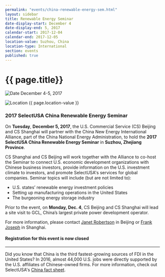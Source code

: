 ```yaml
---
permalink: "events/china-renewable-energy-sem.html"
layout: sidebar
title: Renewable Energy Seminar
date-display-start: December 4
date-display-end: 5, 2017
calendar-start: 2017-12-04
calendar-end: 2017-12-05
location-value: Suzhou, China
location-type: International
section: events
published: true
---
```


# {{ page.title}}

![Date](https://google.github.io/material-design-icons/action/svg/design/ic_event_24px.svg "Date") December 4-5, 2017

![Location](http://google.github.io/material-design-icons/social/svg/design/ic_location_city_24px.svg "Location") {{ page.location-value }}

### 2017 SelectUSA China Renewable Energy Seminar

On **Tuesday**, **December 5, 2017**, the U.S. Commercial Service (CS) Beijing and CS Shanghai will partner with the China New Energy International Alliance, part of the China National Energy Administration, to hold the **2017 SelectUSA China Renewable Energy Seminar** in **Suzhou, Zhejiang Province**. 

CS Shanghai and CS Beijing will work together with the Alliance to co-host the Seminar to connect U.S. economic development organizations with Chinese business investors, provide information on the U.S. investment climate to investors, and promote SelectUSA's services for global companies. Seminar topics will include (but are not limited to): 

* U.S. states’ renewable energy investment policies
* Setting up manufacturing operations in the United States
* The burgeoning energy storage industry

Prior to the event, on **Monday, Dec. 4**, CS Beijing and CS Shanghai will lead a site visit to GCL, China’s largest private power development operator.  

For more information, please contact [Janet Robertson](mailto:janet.robertson@trade.gov) in Beijing or [Frank Joseph](mailto:frank.joseph@trade.gov) in Shanghai.

#### Registration for this event is now closed

---

Did you know that China is the third fastest-growing sources of FDI in the United States? In 2016, almost 44,000 U.S. jobs were directly supported by the U.S. affiliates of Chinese-owned firms. For more information, check out SelectUSA's [China fact sheet](https://www.selectusa.gov/country-fact-sheet/China).
